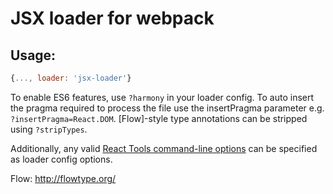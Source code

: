 # JSX loader for webpack

## Usage:

```js
{..., loader: 'jsx-loader'}
```

To enable ES6 features, use `?harmony` in your loader config. To auto insert the pragma required to process the file use the insertPragma parameter e.g. `?insertPragma=React.DOM`. [Flow]-style type annotations can be stripped using `?stripTypes`.

Additionally, any valid [React Tools command-line options](https://github.com/facebook/react/blob/master/npm-react-tools/README.md#command-line) can be specified as loader config options.

Flow: http://flowtype.org/
